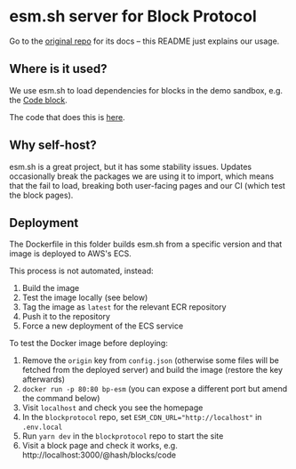 # esm.sh server for Block Protocol

Go to the [original repo](https://github.com/esm-dev/esm.sh) for its docs – this README just explains our usage.

## Where is it used?

We use esm.sh to load dependencies for blocks in the demo sandbox, e.g. the [Code block](https://blockprotocol.org/@hash/blocks/code).

The code that does this is [here](https://github.com/blockprotocol/blockprotocol/blob/main/apps/site/src/pages/api/rewrites/sandboxed-block-demo.api.ts).

## Why self-host?

esm.sh is a great project, but it has some stability issues. Updates occasionally break the packages we are using it to import,
which means that the fail to load, breaking both user-facing pages and our CI (which test the block pages).

## Deployment

The Dockerfile in this folder builds esm.sh from a specific version and that image is deployed to AWS's ECS.

This process is not automated, instead:

1.  Build the image
1.  Test the image locally (see below)
1.  Tag the image as `latest` for the relevant ECR repository
1.  Push it to the repository
1.  Force a new deployment of the ECS service

To test the Docker image before deploying:

1.  Remove the `origin` key from `config.json` (otherwise some files will be fetched from the deployed server) and build the image (restore the key afterwards)
1.  `docker run -p 80:80 bp-esm` (you can expose a different port but amend the command below)
1.  Visit `localhost` and check you see the homepage
1.  In the `blockprotocol` repo, set `ESM_CDN_URL="http://localhost"` in `.env.local`
1.  Run `yarn dev` in the `blockprotocol` repo to start the site
1.  Visit a block page and check it works, e.g. http://localhost:3000/@hash/blocks/code

